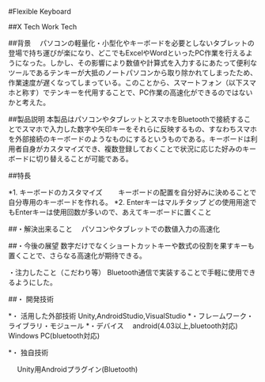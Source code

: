 ﻿#Flexible Keyboard

##X Tech
 Work Tech

##背景
　パソコンの軽量化・小型化やキーボードを必要としないタブレットの登場で持ち運びが楽になり、どこでもExcelやWordといったPC作業を行えるようになった。しかし、その影響により数値や計算式を入力するにあたって便利なツールであるテンキーが大抵のノートパソコンから取り除かれてしまったため、作業速度が遅くなってしまっている。このことから、スマートフォン（以下スマホと称す）でテンキーを代用することで、PC作業の高速化ができるのではないかと考えた。

##製品説明
本製品はパソコンやタブレットとスマホをBluetoothで接続することでスマホで入力した数字や矢印キーをそれらに反映するもの、すなわちスマホを外部接続のキーボードのようなものにするというものである。キーボードは利用者自身がカスタマイズでき、複数登録しておくことで状況に応じた好みのキーボードに切り替えることが可能である。

##特長

*1. キーボードのカスタマイズ
　　キーボードの配置を自分好みに決めることで自分専用のキーボードを作れる。
*2. Enterキーはマルチタップ
   どの使用用途でもEnterキーは使用回数が多いので、あえてキーボードに置くこと

##・解決出来ること
　パソコンやタブレットでの数値入力の高速化

##・今後の展望
数字だけでなくショートカットキーや数式の役割を果すキーも置くことで、さらなる高速化が期待できる。

・注力したこと（こだわり等）
 Bluetooth通信で実装することで手軽に使用できるようにした。

##・ 開発技術

*・ 活用した外部技術
   Unity,AndroidStudio,VisualStudio
*・フレームワーク・ライブラリ・モジュール
*・デバイス
　android(4.03以上,bluetooth対応)
   Windows PC(bluetooth対応)

*・ 独自技術

　 Unity用Androidプラグイン(Bluetooth)
   
